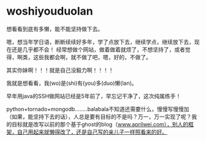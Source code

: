 # woshiyouduolan

想看看到底有多懒，能不能坚持做下去。

嗯，想当年学日语，断断续续好多年，学了点放下去，继续学点，继续放下去，现在还是几乎都不会！
经常想做个网站，做着做着就烦了，不想坚持了，或者觉得，啊类，这些我都会啊，就不做了吧，嗯，好的，不做了。

其实你妹啊！！！就是自己没毅力啊！！！！


我就是想看看，我(wo)是(shi)有(you)多(duo)懒(lan)。


早年用java的SSH做网站已经是5年前了，早忘记干净了，这次纯属练手！

python+tornado+mongodb........balabala不知道还需要什么，慢慢写慢慢加（如果，能坚持下去的话），人总是要有目标的不是吗？万一，万一实现了呢？我的目标就是改写以前的那个基于ghost的blog（www.aprilwei.com），别人的框架，自己用起来就懒得改了，还是自己写的亲儿子一样照看来的好。
